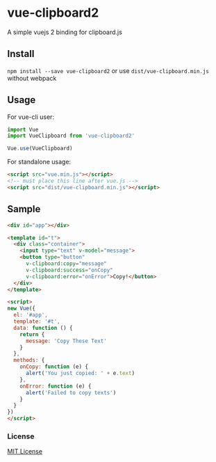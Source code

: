 # vue-clipboard2

A simple vuejs 2 binding for clipboard.js

## Install

`npm install --save vue-clipboard2` or use `dist/vue-clipboard.min.js` without webpack

## Usage

For vue-cli user:

```javascript
import Vue
import VueClipboard from 'vue-clipboard2'

Vue.use(VueClipboard)
```

For standalone usage:

```html
<script src="vue.min.js"></script>
<!-- must place this line after vue.js -->
<script src="dist/vue-clipboard.min.js"></script>
```

## Sample

```html
<div id="app"></div>

<template id="t">
  <div class="container">
    <input type="text" v-model="message">
    <button type="button"
      v-clipboard:copy="message"
      v-clipboard:success="onCopy"
      v-clipboard:error="onError">Copy!</button>
  </div>
</template>

<script>
new Vue({
  el: '#app',
  template: '#t',
  data: function () {
    return {
      message: 'Copy These Text'
    }
  },
  methods: {
    onCopy: function (e) {
      alert('You just copied: ' + e.text)
    },
    onError: function (e) {
      alert('Failed to copy texts')
    }
  }
})
</script>
```

### License

[MIT License](LICENSE)
